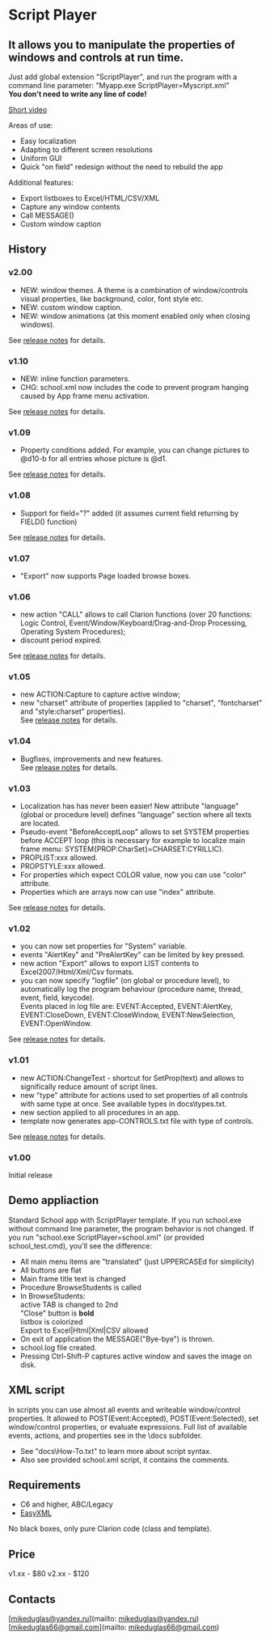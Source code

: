 # Script Player

## It allows you to manipulate the properties of windows and controls at run time.
Just add global extension "ScriptPlayer", and run the program with a command line parameter: "Myapp.exe ScriptPlayer=Myscript.xml"  
**You don't need to write any line of code!**

[Short video](https://youtu.be/CrBI9xyOm_c)

Areas of use:
- Easy localization
- Adapting to different screen resolutions
- Uniform GUI
- Quick "on field" redesign without the need to rebuild the app

Additional features:
- Export listboxes to Excel/HTML/CSV/XML
- Capture any window contents
- Call MESSAGE()
- Custom window caption

## History

### v2.00
- NEW: window themes. A theme is a combination of window/controls visual properties, like background, color, font style etc. 
- NEW: custom window caption.
- NEW: window animations (at this moment enabled only when closing windows).

See [release notes](https://github.com/mikeduglas/Script-Player/releases/tag/v2.00) for details.

### v1.10
- NEW: inline function parameters.
- CHG: school.xml now includes the code to prevent program hanging caused by App frame menu activation.

See [release notes](https://github.com/mikeduglas/Script-Player/releases/tag/v1.10) for details.

### v1.09
- Property conditions added. For example, you can change pictures to @d10-b for all entries whose picture is @d1.

See [release notes](https://github.com/mikeduglas/Script-Player/releases/tag/v1.09) for details.

### v1.08
- Support for field="?" added (it assumes current field returning by FIELD() function)

See [release notes](https://github.com/mikeduglas/Script-Player/releases/tag/v1.08) for details.

### v1.07
- "Export" now supports Page loaded browse boxes.

### v1.06
- new action "CALL" allows to call Clarion functions (over 20 functions: Logic Control, Event/Window/Keyboard/Drag-and-Drop Processing, Operating System Procedures);
- discount period expired.  

See [release notes](https://github.com/mikeduglas/Script-Player/releases/tag/v1.06) for details.

### v1.05
- new ACTION:Capture to capture active window;
- new "charset" attribute of properties (applied to "charset", "fontcharset" and "style:charset" properties).  
See [release notes](https://github.com/mikeduglas/Script-Player/releases/tag/v1.05) for details.

### v1.04
- Bugfixes, improvements and new features.  
See [release notes](https://github.com/mikeduglas/Script-Player/releases/tag/v1.04) for details.

### v1.03
- Localization has has never been easier! New attribute "language" (global or procedure level) defines "language" section where all texts are located.
- Pseudo-event "BeforeAcceptLoop" allows to set SYSTEM properties before ACCEPT loop (this is necessary for example to localize main frame menu: SYSTEM{PROP:CharSet}=CHARSET:CYRILLIC).
- PROPLIST:xxx allowed.
- PROPSTYLE:xxx allowed.
- For properties which expect COLOR value, now you can use "color" attribute.
- Properties which are arrays now can use "index" attribute.
  
See [release notes](https://github.com/mikeduglas/Script-Player/releases/tag/v1.03) for details.

### v1.02
- you can now set properties for "System" variable.
- events "AlertKey" and "PreAlertKey" can be limited by key pressed.
- new action "Export" allows to export LIST contents to Excel2007/Html/Xml/Csv formats.
- you can now specify "logfile" (on global or procedure level), to automatically log the program behaviour (procedure name, thread, event, field, keycode).  
Events placed in log file are: EVENT:Accepted, EVENT:AlertKey, EVENT:CloseDown, EVENT:CloseWindow, EVENT:NewSelection, EVENT:OpenWindow.
  
See [release notes](https://github.com/mikeduglas/Script-Player/releases/tag/v1.02) for details.

### v1.01
- new ACTION:ChangeText - shortcut for SetProp(text) and allows to significally reduce amount of script lines.  
- new "type" attribute for actions used to set properties of all controls with same type at once. See available types in docs\types.txt.
- new <global> section applied to all procedures in an app.
- template now generates app-CONTROLS.txt file with type of controls.
  
See [release notes](https://github.com/mikeduglas/Script-Player/releases/tag/v1.02) for details.

### v1.00  
Initial release


## Demo appliaction
Standard School app with ScriptPlayer template. If you run school.exe without command line parameter, the program behavior is not changed.
If you run "school.exe ScriptPlayer=school.xml" (or provided school_test.cmd), you'll see the difference:
- All main menu items are "translated" (just UPPERCASEd for simplicity)
- All buttons are flat
- Main frame title text is changed
- Procedure BrowseStudents is called
- In BrowseStudents:   
active TAB is changed to 2nd  
"Close" button is **bold**  
listbox is colorized  
Export to Excel|Html|Xml|CSV allowed
- On exit of application the MESSAGE("Bye-bye") is thrown.
- school.log file created.
- Pressing Ctrl-Shift-P captures active window and saves the image on disk.

## XML script
In scripts you can use almost all events and writeable window/control properties. It allowed to POST(Event:Accepted), POST(Event:Selected), set window/control properties, or evaluate expressions.
Full list of available events, actions, and properties see in the \docs subfolder.


- See "docs\How-To.txt" to learn more about script syntax.
- Also see provided school.xml script, it contains the comments.


## Requirements
- C6 and higher, ABC/Legacy
- [EasyXML](http://www.ingasoftplus.com/ProductDetail.php?ProductID=293)


No black boxes, only pure Clarion code (class and template).

## Price
v1.xx - $80
v2.xx - $120

## Contacts
[mikeduglas@yandex.ru](mailto: mikeduglas@yandex.ru)  
[mikeduglas66@gmail.com](mailto: mikeduglas66@gmail.com)
